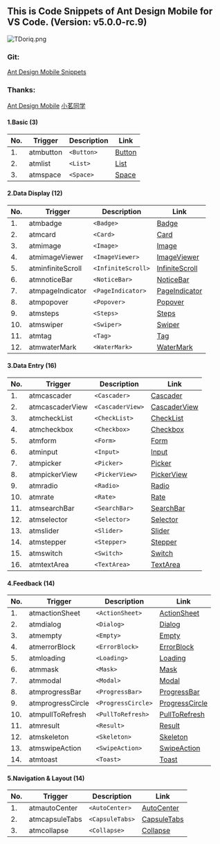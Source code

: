 ## This is Code Snippets of Ant Design Mobile for VS Code. (Version: v5.0.0-rc.9)

![TDoriq.png](https://s4.ax1x.com/2021/12/27/TDoriq.png)

### Git:

[Ant Design Mobile Snippets](https://github.com/yhsy/ant-design-mobile-snippets)

### Thanks:

[Ant Design Mobile](https://mobile.ant.design/zh)
[小茗同学](http://blog.haoji.me/vscode-plugin-overview.html)

#### 1.Basic (3)

| No. | Trigger   | Description | Link                                                     |
| --- | --------- | ----------- | -------------------------------------------------------- |
| 1.  | atmbutton | `<Button>`  | [Button](https://mobile.ant.design/zh/components/button) |
| 2.  | atmlist   | `<List>`    | [List](https://mobile.ant.design/zh/components/list)     |
| 3.  | atmspace  | `<Space>`   | [Space](https://mobile.ant.design/zh/components/space)   |

#### 2.Data Display (12)

| No. | Trigger           | Description        | Link                                                                      |
| --- | ----------------- | ------------------ | ------------------------------------------------------------------------- |
| 1.  | atmbadge          | `<Badge>`          | [Badge](https://mobile.ant.design/zh/components/badge)                    |
| 2.  | atmcard           | `<Card>`           | [Card](https://mobile.ant.design/zh/components/card)                      |
| 3.  | atmimage          | `<Image>`          | [Image](https://mobile.ant.design/zh/components/image)                    |
| 4.  | atmimageViewer    | `<ImageViewer>`    | [ImageViewer](https://mobile.ant.design/zh/components/image-viewer)       |
| 5.  | atminfiniteScroll | `<InfiniteScroll>` | [InfiniteScroll](https://mobile.ant.design/zh/components/infinite-scroll) |
| 6.  | atmnoticeBar      | `<NoticeBar>`      | [NoticeBar](https://mobile.ant.design/zh/components/notice-bar)           |
| 7.  | atmpageIndicator  | `<PageIndicator>`  | [PageIndicator](https://mobile.ant.design/zh/components/page-indicator)   |
| 8.  | atmpopover        | `<Popover>`        | [Popover](https://mobile.ant.design/zh/components/popover)                |
| 9.  | atmsteps          | `<Steps>`          | [Steps](https://mobile.ant.design/zh/components/steps)                    |
| 10. | atmswiper         | `<Swiper>`         | [Swiper](https://mobile.ant.design/zh/components/swiper)                  |
| 11. | atmtag            | `<Tag>`            | [Tag](https://mobile.ant.design/zh/components/tag)                        |
| 12. | atmwaterMark      | `<WaterMark>`      | [WaterMark](https://mobile.ant.design/zh/components/water-mark)           |

#### 3.Data Entry (16)

| No. | Trigger         | Description      | Link                                                                  |
| --- | --------------- | ---------------- | --------------------------------------------------------------------- |
| 1.  | atmcascader     | `<Cascader>`     | [Cascader](https://mobile.ant.design/zh/components/cascader)          |
| 2.  | atmcascaderView | `<CascaderView>` | [CascaderView](https://mobile.ant.design/zh/components/cascader-view) |
| 3.  | atmcheckList    | `<CheckList>`    | [CheckList](https://mobile.ant.design/zh/components/check-list)       |
| 4.  | atmcheckbox     | `<Checkbox>`     | [Checkbox](https://mobile.ant.design/zh/components/checkbox)          |
| 5.  | atmform         | `<Form>`         | [Form](https://mobile.ant.design/zh/components/form)                  |
| 6.  | atminput        | `<Input>`        | [Input](https://mobile.ant.design/zh/components/input)                |
| 7.  | atmpicker       | `<Picker>`       | [Picker](https://mobile.ant.design/zh/components/picker)              |
| 8.  | atmpickerView   | `<PickerView>`   | [PickerView](https://mobile.ant.design/zh/components/picker-view)     |
| 9.  | atmradio        | `<Radio>`        | [Radio](https://mobile.ant.design/zh/components/radio)                |
| 10. | atmrate         | `<Rate>`         | [Rate](https://mobile.ant.design/zh/components/rate)                  |
| 11. | atmsearchBar    | `<SearchBar>`    | [SearchBar](https://mobile.ant.design/zh/components/search-bar)       |
| 12. | atmselector     | `<Selector>`     | [Selector](https://mobile.ant.design/zh/components/selector)          |
| 13. | atmslider       | `<Slider>`       | [Slider](https://mobile.ant.design/zh/components/slider)              |
| 14. | atmstepper      | `<Stepper>`      | [Stepper](https://mobile.ant.design/zh/components/stepper)            |
| 15. | atmswitch       | `<Switch>`       | [Switch](https://mobile.ant.design/zh/components/switch)              |
| 16. | atmtextArea     | `<TextArea>`     | [TextArea](https://mobile.ant.design/zh/components/text-area)         |

#### 4.Feedback (14)

| No. | Trigger           | Description        | Link                                                                      |
| --- | ----------------- | ------------------ | ------------------------------------------------------------------------- |
| 1.  | atmactionSheet    | `<ActionSheet>`    | [ActionSheet](https://mobile.ant.design/zh/components/action-sheet)       |
| 2.  | atmdialog         | `<Dialog>`         | [Dialog](https://mobile.ant.design/zh/components/dialog)                  |
| 3.  | atmempty          | `<Empty>`          | [Empty](https://mobile.ant.design/zh/components/empty)                    |
| 4.  | atmerrorBlock     | `<ErrorBlock>`     | [ErrorBlock](https://mobile.ant.design/zh/components/error-block)         |
| 5.  | atmloading        | `<Loading>`        | [Loading](https://mobile.ant.design/zh/components/loading)                |
| 6.  | atmmask           | `<Mask>`           | [Mask](https://mobile.ant.design/zh/components/mask)                      |
| 7.  | atmmodal          | `<Modal>`          | [Modal](https://mobile.ant.design/zh/components/modal)                    |
| 8.  | atmprogressBar    | `<ProgressBar>`    | [ProgressBar](https://mobile.ant.design/zh/components/progress-bar)       |
| 9.  | atmprogressCircle | `<ProgressCircle>` | [ProgressCircle](https://mobile.ant.design/zh/components/progress-circle) |
| 10. | atmpullToRefresh  | `<PullToRefresh>`  | [PullToRefresh](https://mobile.ant.design/zh/components/pull-to-refresh)  |
| 11. | atmresult         | `<Result>`         | [Result](https://mobile.ant.design/zh/components/result)                  |
| 12. | atmskeleton       | `<Skeleton>`       | [Skeleton](https://mobile.ant.design/zh/components/skeleton)              |
| 13. | atmswipeAction    | `<SwipeAction>`    | [SwipeAction](https://mobile.ant.design/zh/components/swipe-action)       |
| 14. | atmtoast          | `<Toast>`          | [Toast](https://mobile.ant.design/zh/components/toast)                    |

#### 5.Navigation & Layout (14)

| No. | Trigger        | Description     | Link                                                                |
| --- | -------------- | --------------- | ------------------------------------------------------------------- |
| 1.  | atmautoCenter  | `<AutoCenter>`  | [AutoCenter](https://mobile.ant.design/zh/components/auto-center)   |
| 2.  | atmcapsuleTabs | `<CapsuleTabs>` | [CapsuleTabs](https://mobile.ant.design/zh/components/capsule-tabs) |
| 3.  | atmcollapse    | `<Collapse>`    | [Collapse](https://mobile.ant.design/zh/components/collapse)        |
